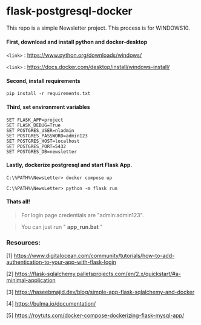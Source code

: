 # flask-postgresql-docker
This repo is a simple Newsletter project. This process is for WINDOWS10.

#### First, download and install python and docker-desktop

`<link>` : <https://www.python.org/downloads/windows/>

`<link>` : <https://docs.docker.com/desktop/install/windows-install/>

#### Second, install requirements

`pip install -r requirements.txt`

#### Third, set environment variables

    SET FLASK_APP=project
    SET FLASK_DEBUG=True
    SET POSTGRES_USER=nladmin
    SET POSTGRES_PASSWORD=admin123
    SET POSTGRES_HOST=localhost
    SET POSTGRES_PORT=5432
    SET POSTGRES_DB=newsletter

#### Lastly, dockerize postgresql and start Flask App.

    C:\%PATH%\NewsLetter> docker compose up
  
    C:\%PATH%\NewsLetter> python -m flask run

#### Thats all!

> For login page credentials are "admin:admin123".

> You can just run " **app_run.bat** "

### Resources:

[1] https://www.digitalocean.com/community/tutorials/how-to-add-authentication-to-your-app-with-flask-login

[2] https://flask-sqlalchemy.palletsprojects.com/en/2.x/quickstart/#a-minimal-application

[3] https://haseebmajid.dev/blog/simple-app-flask-sqlalchemy-and-docker

[4] https://bulma.io/documentation/

[5] https://roytuts.com/docker-compose-dockerizing-flask-mysql-app/
